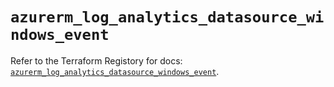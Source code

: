 # `azurerm_log_analytics_datasource_windows_event`

Refer to the Terraform Registory for docs: [`azurerm_log_analytics_datasource_windows_event`](https://registry.terraform.io/providers/hashicorp/azurerm/3.61.0/docs/resources/log_analytics_datasource_windows_event).
